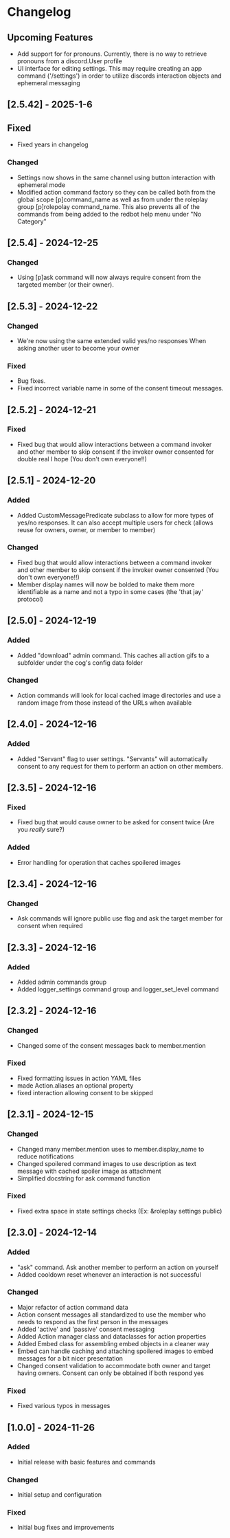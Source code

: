 # Changelog

## Upcoming Features
 - Add support for for pronouns. Currently, there is no way to retrieve pronouns from a discord.User profile
 - UI interface for editing settings. This may require creating an app command ('/settings') in order to utilize discords interaction objects and ephemeral messaging

## [2.5.42] - 2025-1-6

## Fixed

- Fixed years in changelog

### Changed

- Settings now shows in the same channel using button interaction with ephemeral mode
- Modified action command factory so they can be called both from the global scope [p]command_name as well as from under the roleplay group [p]rolepolay command_name. This also prevents all of the commands from being added to the redbot help menu under "No Category"


## [2.5.4] - 2024-12-25

### Changed

- Using [p]ask command will now always require consent from the targeted member (or their owner).

## [2.5.3] - 2024-12-22

### Changed

- We're now using the same extended valid yes/no responses When asking another user to become your owner

### Fixed

- Bug fixes.
- Fixed incorrect variable name in some of the consent timeout messages.

## [2.5.2] - 2024-12-21

### Fixed
- Fixed bug that would allow interactions between a command invoker and other member to skip consent if the invoker owner consented for double real I hope (You don't own everyone!!)

## [2.5.1] - 2024-12-20

### Added
- Added CustomMessagePredicate subclass to allow for more types of yes/no responses. It can also accept multiple users for check (allows reuse for owners, owner, or member to member)

### Changed
- Fixed bug that would allow interactions between a command invoker and other member to skip consent if the invoker owner consented (You don't own everyone!!)
- Member display names will now be bolded to make them more identifiable as a name and not a typo in some cases (the 'that jay' protocol)

## [2.5.0] - 2024-12-19

### Added
- Added "download" admin command. This caches all action gifs to a subfolder under the cog's config data folder

### Changed
- Action commands will look for local cached image directories and use a random image from those instead of the URLs when available

## [2.4.0] - 2024-12-16

### Added
- Added "Servant" flag to user settings. "Servants" will automatically consent to any request for them to perform an action on other members.

## [2.3.5] - 2024-12-16

### Fixed
- Fixed bug that would cause owner to be asked for consent twice (Are you *really* sure?)

### Added
- Error handling for operation that caches spoilered images

## [2.3.4] - 2024-12-16

### Changed
- Ask commands will ignore public use flag and ask the target member for consent when required

## [2.3.3] - 2024-12-16

### Added
- Added admin commands group
- Added logger_settings command group and logger_set_level command

## [2.3.2] - 2024-12-16

### Changed
- Changed some of the consent messages back to member.mention

### Fixed
- Fixed formatting issues in action YAML files
- made Action.aliases an optional property
- fixed interaction allowing consent to be skipped

## [2.3.1] - 2024-12-15

### Changed
- Changed many member.mention uses to member.display_name to reduce notifications
- Changed spoilered command images to use description as text message with cached spoiler image as attachment
- Simplified docstring for ask command function

### Fixed
- Fixed extra space in state settings checks (Ex: &roleplay settings public)

## [2.3.0] - 2024-12-14

### Added
- "ask" command. Ask another member to perform an action on yourself
- Added cooldown reset whenever an interaction is not successful

### Changed
- Major refactor of action command data
- Action consent messages all standardized to use the member who needs to respond as the first person in the messages
- Added 'active' and 'passive' consent messaging
- Added Action manager class and dataclasses for action properties
- Added Embed class for assembling embed objects in a cleaner way
- Embed can handle caching and attaching spoilered images to embed messages for a bit nicer presentation
- Changed consent validation to accommodate both owner and target having owners. Consent can only be obtained if both respond yes

### Fixed
- Fixed various typos in messages

## [1.0.0] - 2024-11-26

### Added
- Initial release with basic features and commands

### Changed
- Initial setup and configuration

### Fixed
- Initial bug fixes and improvements
